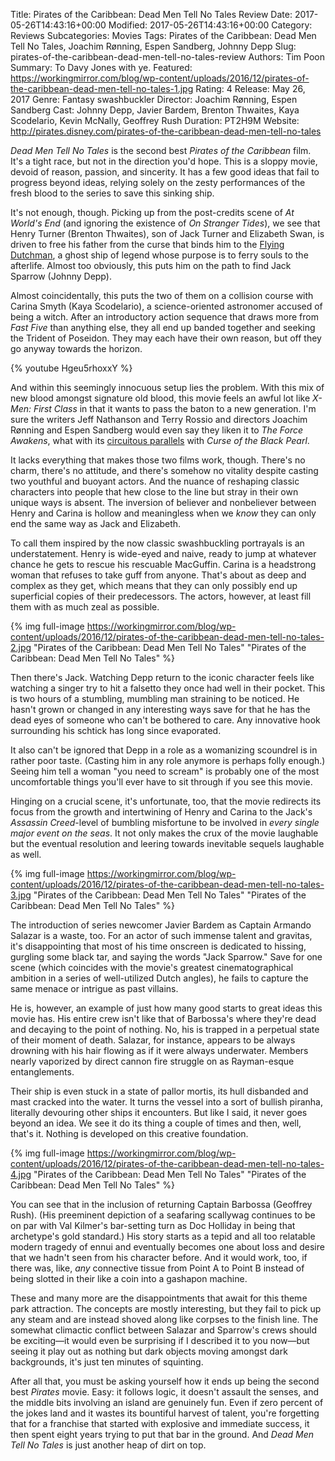 Title: Pirates of the Caribbean: Dead Men Tell No Tales Review
Date: 2017-05-26T14:43:16+00:00
Modified: 2017-05-26T14:43:16+00:00
Category: Reviews
Subcategories: Movies
Tags: Pirates of the Caribbean: Dead Men Tell No Tales, Joachim Rønning, Espen Sandberg, Johnny Depp
Slug: pirates-of-the-caribbean-dead-men-tell-no-tales-review
Authors: Tim Poon
Summary: To Davy Jones with ye.
Featured: https://workingmirror.com/blog/wp-content/uploads/2016/12/pirates-of-the-caribbean-dead-men-tell-no-tales-1.jpg
Rating: 4
Release: May 26, 2017
Genre: Fantasy swashbuckler
Director: Joachim Rønning, Espen Sandberg
Cast: Johnny Depp, Javier Bardem, Brenton Thwaites, Kaya Scodelario, Kevin McNally, Geoffrey Rush
Duration: PT2H9M
Website: http://pirates.disney.com/pirates-of-the-caribbean-dead-men-tell-no-tales

*Dead Men Tell No Tales* is the second best *Pirates of the Caribbean* film. It's a tight race, but not in the direction you'd hope. This is a sloppy movie, devoid of reason, passion, and sincerity. It has a few good ideas that fail to progress beyond ideas, relying solely on the zesty performances of the fresh blood to the series to save this sinking ship.

It's not enough, though. Picking up from the post-credits scene of *At World's End* (and ignoring the existence of *On Stranger Tides*), we see that Henry Turner (Brenton Thwaites), son of Jack Turner and Elizabeth Swan, is driven to free his father from the curse that binds him to the [Flying Dutchman](http://pirates.wikia.com/wiki/Flying_Dutchman), a ghost ship of legend whose purpose is to ferry souls to the afterlife. Almost too obviously, this puts him on the path to find Jack Sparrow (Johnny Depp).

Almost coincidentally, this puts the two of them on a collision course with Carina Smyth (Kaya Scodelario), a science-oriented astronomer accused of being a witch. After an introductory action sequence that draws more from *Fast Five* than anything else, they all end up banded together and seeking the Trident of Poseidon. They may each have their own reason, but off they go anyway towards the horizon.

{% youtube Hgeu5rhoxxY %}

And within this seemingly innocuous setup lies the problem. With this mix of new blood amongst signature old blood, this movie feels an awful lot like *X-Men: First Class* in that it wants to pass the baton to a new generation. I'm sure the writers Jeff Nathanson and Terry Rossio and directors Joachim Rønning and Espen Sandberg would even say they liken it to *The Force Awakens*, what with its [circuitous parallels](http://www.digitalspy.com/movies/pirates-of-the-caribbean/news/a667572/kaya-scodelario-on-pirates-of-the-caribbean-5-itll-be-much-more-like-the-first-film/) with *Curse of the Black Pearl*.

It lacks everything that makes those two films work, though. There's no charm, there's no attitude, and there's somehow no vitality despite casting two youthful and buoyant actors. And the nuance of reshaping classic characters into people that hew close to the line but stray in their own unique ways is absent. The inversion of believer and nonbeliever between Henry and Carina is hollow and meaningless when we *know* they can only end the same way as Jack and Elizabeth.

To call them inspired by the now classic swashbuckling portrayals is an understatement. Henry is wide-eyed and naive, ready to jump at whatever chance he gets to rescue his rescuable MacGuffin. Carina is a headstrong woman that refuses to take guff from anyone. That's about as deep and complex as they get, which means that they can only possibly end up superficial copies of their predecessors. The actors, however, at least fill them with as much zeal as possible.

{% img full-image https://workingmirror.com/blog/wp-content/uploads/2016/12/pirates-of-the-caribbean-dead-men-tell-no-tales-2.jpg "Pirates of the Caribbean: Dead Men Tell No Tales" "Pirates of the Caribbean: Dead Men Tell No Tales" %}

Then there's Jack. Watching Depp return to the iconic character feels like watching a singer try to hit a falsetto they once had well in their pocket. This is two hours of a stumbling, mumbling man straining to be noticed. He hasn't grown or changed in any interesting ways save for that he has the dead eyes of someone who can't be bothered to care. Any innovative hook surrounding his schtick has long since evaporated.

It also can't be ignored that Depp in a role as a womanizing scoundrel is in rather poor taste. (Casting him in any role anymore is perhaps folly enough.) Seeing him tell a woman "you need to scream" is probably one of the most uncomfortable things you'll ever have to sit through if you see this movie.

Hinging on a crucial scene, it's unfortunate, too, that the movie redirects its focus from the growth and intertwining of Henry and Carina to the Jack's *Assassin Creed*-level of bumbling misfortune to be involved in *every single major event on the seas*. It not only makes the crux of the movie laughable but the eventual resolution and leering towards inevitable sequels laughable as well.

{% img full-image https://workingmirror.com/blog/wp-content/uploads/2016/12/pirates-of-the-caribbean-dead-men-tell-no-tales-3.jpg "Pirates of the Caribbean: Dead Men Tell No Tales" "Pirates of the Caribbean: Dead Men Tell No Tales" %}

The introduction of series newcomer Javier Bardem as Captain Armando Salazar is a waste, too. For an actor of such immense talent and gravitas, it's disappointing that most of his time onscreen is dedicated to hissing, gurgling some black tar, and saying the words "Jack Sparrow." Save for one scene (which coincides with the movie's greatest cinematographical ambition in a series of well-utilized Dutch angles), he fails to capture the same menace or intrigue as past villains.

He is, however, an example of just how many good starts to great ideas this movie has. His entire crew isn't like that of Barbossa's where they're dead and decaying to the point of nothing. No, his is trapped in a perpetual state of their moment of death. Salazar, for instance, appears to be always drowning with his hair flowing as if it were always underwater. Members nearly vaporized by direct cannon fire struggle on as Rayman-esque entanglements.

Their ship is even stuck in a state of pallor mortis, its hull disbanded and mast cracked into the water. It turns the vessel into a sort of bullish piranha, literally devouring other ships it encounters. But like I said, it never goes beyond an idea. We see it do its thing a couple of times and then, well, that's it. Nothing is developed on this creative foundation.

{% img full-image https://workingmirror.com/blog/wp-content/uploads/2016/12/pirates-of-the-caribbean-dead-men-tell-no-tales-4.jpg "Pirates of the Caribbean: Dead Men Tell No Tales" "Pirates of the Caribbean: Dead Men Tell No Tales" %}

You can see that in the inclusion of returning Captain Barbossa (Geoffrey Rush). (His preeminent depiction of a seafaring scallywag continues to be on par with Val Kilmer's bar-setting turn as Doc Holliday in being that archetype's gold standard.) His story starts as a tepid and all too relatable modern tragedy of ennui and eventually becomes one about loss and desire that we hadn't seen from his character before. And it would work, too, if there was, like, *any* connective tissue from Point A to Point B instead of being slotted in their like a coin into a gashapon machine.

These and many more are the disappointments that await for this theme park attraction. The concepts are mostly interesting, but they fail to pick up any steam and are instead shoved along like corpses to the finish line. The somewhat climactic conflict between Salazar and Sparrow's crews should be exciting—it would even be surprising if I described it to you now—but seeing it play out as nothing but dark objects moving amongst dark backgrounds, it's just ten minutes of squinting.

After all that, you must be asking yourself how it ends up being the second best *Pirates* movie. Easy: it follows logic, it doesn't assault the senses, and the middle bits involving an island are genuinely fun. Even if zero percent of the jokes land and it wastes its bountiful harvest of talent, you're forgetting that for a franchise that started with explosive and immediate success, it then spent eight years trying to put that bar in the ground. And *Dead Men Tell No Tales* is just another heap of dirt on top.
